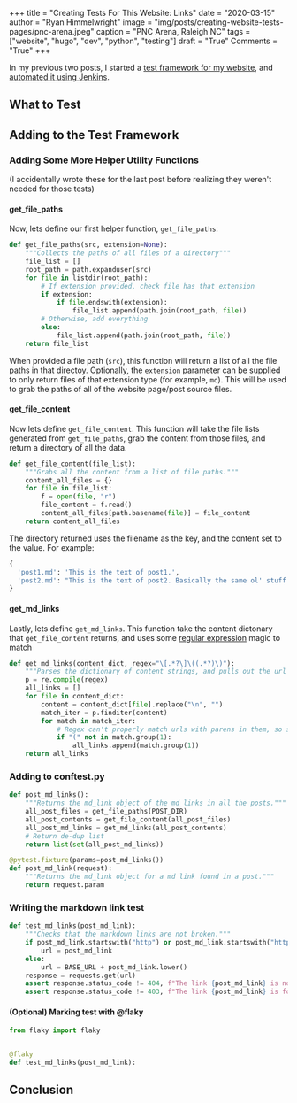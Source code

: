 +++
title  = "Creating Tests For This Website: Links"
date   = "2020-03-15"
author = "Ryan Himmelwright"
image  = "img/posts/creating-website-tests-pages/pnc-arena.jpeg"
caption = "PNC Arena, Raleigh NC"
tags   = ["website", "hugo", "dev", "python", "testing"]
draft  = "True"
Comments = "True"
+++

In my previous two posts, I started a [test framework for my website](/post/creating-website-tests-pages/), and
[automated it using Jenkins](/post/creating-website-tests-ci/).

<!--more-->

## What to Test

## Adding to the Test Framework


### Adding Some More Helper Utility Functions

(I accidentally wrote these for the last post before realizing they weren't
needed for those tests)

#### get_file_paths

Now, lets define our first helper function, `get_file_paths`:

```python
def get_file_paths(src, extension=None):
    """Collects the paths of all files of a directory"""
    file_list = []
    root_path = path.expanduser(src)
    for file in listdir(root_path):
        # If extension provided, check file has that extension
        if extension:
            if file.endswith(extension):
                file_list.append(path.join(root_path, file))
        # Otherwise, add everything
        else:
            file_list.append(path.join(root_path, file))
    return file_list
```

When provided a file path (`src`), this function will return a list of all the
file paths in that directoy. Optionally, the `extension` parameter can be
supplied to only return files of that extension type (for example, `md`). This
will be used to grab the paths of all of the website page/post source files.


#### get_file_content

Now lets define `get_file_content`. This function will take the file lists
generated from `get_file_paths`, grab the content from those files,
and return a directory of all the data.

```python
def get_file_content(file_list):
    """Grabs all the content from a list of file paths."""
    content_all_files = {}
    for file in file_list:
        f = open(file, "r")
        file_content = f.read()
        content_all_files[path.basename(file)] = file_content
    return content_all_files
```

The directory returned uses the filename as the key, and the content set to the
value. For example:

```python
{
  'post1.md': 'This is the text of post1.',
  'post2.md': "This is the text of post2. Basically the same ol' stuff."
}

```

#### get_md_links

Lastly, lets define `get_md_links`. This function take the content dictonary
that `get_file_content` returns, and uses some [regular
expression](https://en.wikipedia.org/wiki/Regular_expression) magic to match

```python
def get_md_links(content_dict, regex="\[.*?\]\((.*?)\)"):
    """Parses the dictionary of content strings, and pulls out the url of any links."""
    p = re.compile(regex)
    all_links = []
    for file in content_dict:
        content = content_dict[file].replace("\n", "")
        match_iter = p.finditer(content)
        for match in match_iter:
            # Regex can't properly match urls with parens in them, so skip.
            if "(" not in match.group(1):
                all_links.append(match.group(1))
    return all_links
```

### Adding to conftest.py


```python
def post_md_links():
    """Returns the md_link object of the md links in all the posts."""
    all_post_files = get_file_paths(POST_DIR)
    all_post_contents = get_file_content(all_post_files)
    all_post_md_links = get_md_links(all_post_contents)
    # Return de-dup list
    return list(set(all_post_md_links))
```

```python
@pytest.fixture(params=post_md_links())
def post_md_link(request):
    """Returns the md_link object for a md link found in a post."""
    return request.param
```


### Writing the markdown link test

```python
def test_md_links(post_md_link):
    """Checks that the markdown links are not broken."""
    if post_md_link.startswith("http") or post_md_link.startswith("https"):
        url = post_md_link
    else:
        url = BASE_URL + post_md_link.lower()
    response = requests.get(url)
    assert response.status_code != 404, f"The link {post_md_link} is not found."
    assert response.status_code != 403, f"The link {post_md_link} is forbidden."
```


#### (Optional) Marking test with @flaky

```python
from flaky import flaky


@flaky
def test_md_links(post_md_link):
```

## Conclusion
